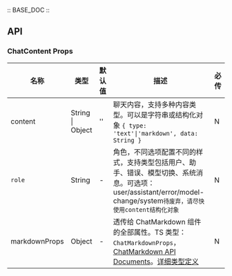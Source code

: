 :: BASE_DOC ::

## API

### ChatContent Props

名称 | 类型 | 默认值 | 描述 | 必传
-- | -- | -- | -- | --
content | String \| Object | '' | 聊天内容，支持多种内容类型。可以是字符串或结构化对象 `{ type: 'text'\|'markdown', data: String }` | N
`role` | String | - | 角色，不同选项配置不同的样式，支持类型包括用户、助手、错误、模型切换、系统消息。可选项：user/assistant/error/model-change/system`待废弃，请尽快使用content结构化对象` | N
markdownProps | Object | - | 透传给 ChatMarkdown 组件的全部属性。TS 类型：`ChatMarkdownProps`，[ChatMarkdown API Documents](./chat-markdown?tab=api)。[详细类型定义](https://github.com/Tencent/tdesign-vue-next/blob/develop/packages/pro-components/chat/type.ts) | N


